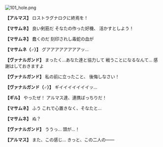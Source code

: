 
![101_hole.png](../images/backgrounds/101_hole.png)

**【アルマス】**
ロストラグナロクに終焉を！

**【マサムネ】**
良い剣筋だ
そなたの作った好機、
活かすとしよう！

**【マサムネ】**
蠢くのだ
刻印されし毒蛇の血が

**【マサムネ（♂）】**
グアアアアアアアアッ…

**【ヴァナルガンド】**
まったく…あなた達と協力して
戦うことになるなんて…
感謝はしておきますよ

**【ヴァナルガンド】**
私の前に立ったこと、
後悔しなさい！

**【ヴァナルガンド（♂）】**
ギイイイイイイイッ…

**【ギル】**
やったぜ！
アルマス達、連携ばっちりだ！

**【マサムネ】**
ふう
これで心置きなく、そなたと…

**【マサムネ】**
ぬ？

**【ヴァナルガンド】**
ううっ…
頭が…！

**【アルマス】**
また、この感じ…
きっと、この二人の――
